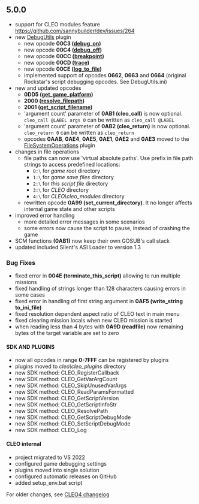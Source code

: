 ## 5.0.0

- support for CLEO modules feature https://github.com/sannybuilder/dev/issues/264
- new [DebugUtils](https://github.com/cleolibrary/CLEO5/tree/master/cleo_plugins/DebugUtils) plugin
  - new opcode **00C3 ([debug_on](https://library.sannybuilder.com/#/sa/CLEO/00C3))**
  - new opcode **00C4 ([debug_off](https://library.sannybuilder.com/#/sa/CLEO/00C4))**
  - new opcode **00CC ([breakpoint](https://library.sannybuilder.com/#/sa/CLEO/00CC))**
  - new opcode **00CD ([trace](https://library.sannybuilder.com/#/sa/CLEO/00CD))**
  - new opcode **00CE ([log_to_file](https://library.sannybuilder.com/#/sa/CLEO/00CE))**
  - implemented support of opcodes **0662**, **0663** and **0664** (original Rockstar's script debugging opcodes. See DebugUtils.ini)
- new and updated opcodes
  - **0DD5 ([get_game_platform](https://library.sannybuilder.com/#/sa/CLEO/0DD5))**
  - **2000 ([resolve_filepath](https://library.sannybuilder.com/#/sa/CLEO/2000))**
  - **2001 ([get_script_filename](https://library.sannybuilder.com/#/sa/CLEO/2001))**
  - 'argument count' parameter of **0AB1 (cleo_call)** is now optional. `cleo_call @LABEL args 0` can be written as `cleo_call @LABEL`
  - 'argument count' parameter of **0AB2 (cleo_return)** is now optional. `cleo_return 0` can be written as `cleo_return`
  - opcodes **0AAB**, **0AE4**, **0AE5**, **0AE1**, **0AE2** and **0AE3** moved to the [FileSystemOperations](https://github.com/cleolibrary/CLEO5/tree/master/cleo_plugins/FileSystemOperations) plugin
- changes in file operations
  - file paths can now use 'virtual absolute paths'. Use prefix in file path strings to access predefined locations: 
    - `0:\` for _game root_ directory
    - `1:\` for _game save files_ directory
    - `2:\` for _this script file_ directory
    - `3:\` for _CLEO_ directory
    - `4:\` for _CLEO\cleo_modules_ directory
  - rewritten opcode **0A99 (set_current_directory)**. It no longer affects internal game state and other scripts
- improved error handling
  - more detailed error messages in some scenarios
  - some errors now cause the script to pause, instead of crashing the game
- SCM functions **(0AB1)** now keep their own GOSUB's call stack
- updated included Silent's ASI Loader to version 1.3


### Bug Fixes
- fixed error in **004E (terminate_this_script)** allowing to run multiple missions
- fixed handling of strings longer than 128 characters causing errors in some cases
- fixed error in handling of first string argument in **0AF5 (write_string to_ini_file)**
- fixed resolution dependent aspect ratio of CLEO text in main menu
- fixed clearing mission locals when new CLEO mission is started
- when reading less than 4 bytes with **0A9D (readfile)** now remaining bytes of the target variable are set to zero

#### SDK AND PLUGINS
- now all opcodes in range **0-7FFF** can be registered by plugins
- plugins moved to _cleo\cleo_plugins_ directory
- new SDK method: CLEO_RegisterCallback
- new SDK method: CLEO_GetVarArgCount
- new SDK method: CLEO_SkipUnusedVarArgs
- new SDK method: CLEO_ReadParamsFormatted
- new SDK method: CLEO_GetScriptVersion
- new SDK method: CLEO_GetScriptInfoStr
- new SDK method: CLEO_ResolvePath
- new SDK method: CLEO_GetScriptDebugMode
- new SDK method: CLEO_SetScriptDebugMode
- new SDK method: CLEO_Log

#### CLEO internal
- project migrated to VS 2022
- configured game debugging settings
- plugins moved into single solution
- configured automatic releases on GitHub
- added setup_env.bat script

For older changes, see [CLEO4 changelog](https://github.com/cleolibrary/CLEO4/blob/master/CHANGELOG.md)
